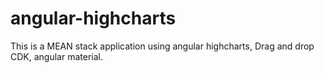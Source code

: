 # angular-highcharts

This is a MEAN stack application using angular highcharts, Drag and drop CDK, angular material.
